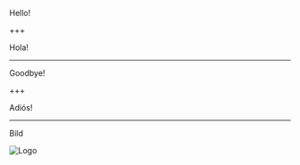 Hello!

+++

Hola!

---

Goodbye!

+++

Adiós!

---

Bild

![Logo](http://spark.apache.org/images/spark-logo-trademark.png)